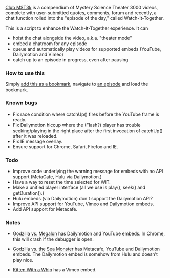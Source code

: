 [Club MST3k](http://www.club-mst3k.com) is a compendium of Mystery Science Theater 3000 videos, complete with user-submitted quotes, comments, forum and recently, a chat function rolled into the "episode of the day," called Watch-It-Together.

This is a script to enhance the Watch-It-Together experience. It can

- hoist the chat alongside the video, a.k.a. "theater mode"
- embed a chatroom for any episode
- queue and automatically play videos for supported embeds (YouTube, Dailymotion and Vimeo)
- catch up to an episode in progress, even after pausing

### How to use this
Simply [add this as a bookmark][1], navigate to [an episode](http://www.club-mst3k.com/820-space-mutiny) and load the bookmark.

### Known bugs
- Fix race condition where catchUp() fires before the YouTube frame is ready.
- Fix Dailymotion hiccup where the (Flash?) player has trouble seeking/playing in the right place after the first invocation of catchUp() after it was reloaded.
- Fix IE message overlay.
- Ensure support for Chrome, Safari, Firefox and IE.

### Todo
- Improve code underlying the warning message for embeds with no API support (MetaCafe, Hulu via Dailymotion.)
- Have a way to reset the time selected for WIT.
- Make a unified player interface (all we use is play(), seek() and getDuration().)
- Hulu embeds (via Dailymotion) don't support the Dailymotion API?
- Improve API support for YouTube, Vimeo and Dailymotion embeds.
- Add API support for Metacafe.

### Notes
- [Godzilla vs. Megalon](http://www.club-mst3k.com/212-godzilla-vs-megalon) has Dailymotion and YouTube embeds. In Chrome, this will crash if the debugger is open.
- [Godzilla vs. the Sea Monster](http://www.club-mst3k.com/213-godzilla-vs-the-sea-monster) has Metacafe, YouTube and Dailymotion embeds. The Dailymotion embed is somehow from Hulu and doesn't play nice.
- [Kitten With a Whip](http://www.club-mst3k.com/615-kitten-with-a-whip) has a Vimeo embed.

  [1]:javascript:$.getScript('http://lewis-k.github.io/mst3k/shim.js');
